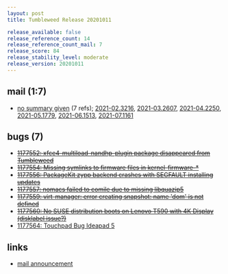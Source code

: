 ```yaml
---
layout: post
title: Tumbleweed Release 20201011

release_available: false
release_reference_count: 14
release_reference_count_mail: 7
release_score: 84
release_stability_level: moderate
release_version: 20201011
---
```


## mail (1:7)

- [no summary given](https://lists.opensuse.org/archives/list/factory@lists.opensuse.org/thread/I3Z3XEFAU2B3V2VAIHVM7RJV7OIEDBAK) (7 refs); [2021-02.3216](https://lists.opensuse.org/archives/list/factory@lists.opensuse.org/thread/I3Z3XEFAU2B3V2VAIHVM7RJV7OIEDBAK), [2021-03.2607](https://lists.opensuse.org/archives/list/factory@lists.opensuse.org/thread/I3Z3XEFAU2B3V2VAIHVM7RJV7OIEDBAK), [2021-04.2250](https://lists.opensuse.org/archives/list/factory@lists.opensuse.org/thread/I3Z3XEFAU2B3V2VAIHVM7RJV7OIEDBAK), [2021-05.1779](https://lists.opensuse.org/archives/list/factory@lists.opensuse.org/thread/I3Z3XEFAU2B3V2VAIHVM7RJV7OIEDBAK), [2021-06.1513](https://lists.opensuse.org/archives/list/factory@lists.opensuse.org/thread/I3Z3XEFAU2B3V2VAIHVM7RJV7OIEDBAK), [2021-07.1161](https://lists.opensuse.org/archives/list/factory@lists.opensuse.org/thread/I3Z3XEFAU2B3V2VAIHVM7RJV7OIEDBAK)

## bugs (7)

<!--more-->

- ~~[1177552: xfce4-multiload-nandhp-plugin package disappeared from Tumbleweed](https://bugzilla.opensuse.org/show_bug.cgi?id=1177552)~~
- ~~[1177554: Missing symlinks to firmware files in kernel-firmware-*](https://bugzilla.opensuse.org/show_bug.cgi?id=1177554)~~
- ~~[1177556: PackageKit zypp backend  crashes with SEGFAULT installing updates](https://bugzilla.opensuse.org/show_bug.cgi?id=1177556)~~
- ~~[1177557: nomacs failed to comile due to missing libquazip5](https://bugzilla.opensuse.org/show_bug.cgi?id=1177557)~~
- ~~[1177559: virt-manager: error creating snapshot: name 'dom' is not defined](https://bugzilla.opensuse.org/show_bug.cgi?id=1177559)~~
- ~~[1177560: No SUSE distribution boots on Lenovo T590 with 4K Display (disklabel issue?)](https://bugzilla.opensuse.org/show_bug.cgi?id=1177560)~~
- [1177564: Touchpad Bug Ideapad 5](https://bugzilla.opensuse.org/show_bug.cgi?id=1177564)



## links

- [mail announcement](https://lists.opensuse.org/archives/list/factory@lists.opensuse.org/thread/I3Z3XEFAU2B3V2VAIHVM7RJV7OIEDBAK)
